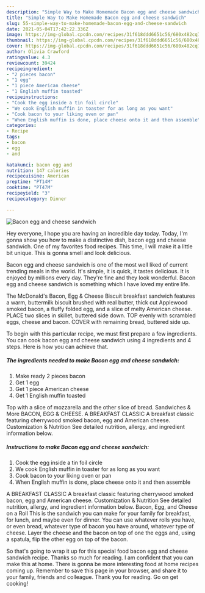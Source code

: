 ```yaml
---
description: "Simple Way to Make Homemade Bacon egg and cheese sandwich"
title: "Simple Way to Make Homemade Bacon egg and cheese sandwich"
slug: 55-simple-way-to-make-homemade-bacon-egg-and-cheese-sandwich
date: 2021-05-04T17:42:22.336Z
image: https://img-global.cpcdn.com/recipes/31f618ddd6651c56/680x482cq70/bacon-egg-and-cheese-sandwich-recipe-main-photo.jpg
thumbnail: https://img-global.cpcdn.com/recipes/31f618ddd6651c56/680x482cq70/bacon-egg-and-cheese-sandwich-recipe-main-photo.jpg
cover: https://img-global.cpcdn.com/recipes/31f618ddd6651c56/680x482cq70/bacon-egg-and-cheese-sandwich-recipe-main-photo.jpg
author: Olivia Crawford
ratingvalue: 4.3
reviewcount: 39424
recipeingredient:
- "2 pieces bacon"
- "1 egg"
- "1 piece American cheese"
- "1 English muffin toasted"
recipeinstructions:
- "Cook the egg inside a tin foil circle"
- "We cook English muffin in toaster for as long as you want"
- "Cook bacon to your liking oven or pan"
- "When English muffin is done, place cheese onto it and then assemble"
categories:
- Recipe
tags:
- bacon
- egg
- and

katakunci: bacon egg and 
nutrition: 147 calories
recipecuisine: American
preptime: "PT14M"
cooktime: "PT47M"
recipeyield: "3"
recipecategory: Dinner

---
```



![Bacon egg and cheese sandwich](https://img-global.cpcdn.com/recipes/31f618ddd6651c56/680x482cq70/bacon-egg-and-cheese-sandwich-recipe-main-photo.jpg)

Hey everyone, I hope you are having an incredible day today. Today, I'm gonna show you how to make a distinctive dish, bacon egg and cheese sandwich. One of my favorites food recipes. This time, I will make it a little bit unique. This is gonna smell and look delicious.

Bacon egg and cheese sandwich is one of the most well liked of current trending meals in the world. It's simple, it is quick, it tastes delicious. It is enjoyed by millions every day. They're fine and they look wonderful. Bacon egg and cheese sandwich is something which I have loved my entire life.

The McDonald&#39;s Bacon, Egg &amp; Cheese Biscuit breakfast sandwich features a warm, buttermilk biscuit brushed with real butter, thick cut Applewood smoked bacon, a fluffy folded egg, and a slice of melty American cheese. PLACE two slices in skillet, buttered side down. TOP evenly with scrambled eggs, cheese and bacon. COVER with remaining bread, buttered side up.


To begin with this particular recipe, we must first prepare a few ingredients. You can cook bacon egg and cheese sandwich using 4 ingredients and 4 steps. Here is how you can achieve that.

<!--inarticleads1-->

##### The ingredients needed to make Bacon egg and cheese sandwich:

1. Make ready 2 pieces bacon
1. Get 1 egg
1. Get 1 piece American cheese
1. Get 1 English muffin toasted


Top with a slice of mozzarella and the other slice of bread. Sandwiches &amp; More BACON, EGG &amp; CHEESE. A BREAKFAST CLASSIC A breakfast classic featuring cherrywood smoked bacon, egg and American cheese. Customization &amp; Nutrition See detailed nutrition, allergy, and ingredient information below. 

<!--inarticleads2-->

##### Instructions to make Bacon egg and cheese sandwich:

1. Cook the egg inside a tin foil circle
1. We cook English muffin in toaster for as long as you want
1. Cook bacon to your liking oven or pan
1. When English muffin is done, place cheese onto it and then assemble


A BREAKFAST CLASSIC A breakfast classic featuring cherrywood smoked bacon, egg and American cheese. Customization &amp; Nutrition See detailed nutrition, allergy, and ingredient information below. Bacon, Egg, and Cheese on a Roll This is the sandwich you can make for your family for breakfast, for lunch, and maybe even for dinner. You can use whatever rolls you have, or even bread, whatever type of bacon you have around, whatever type of cheese. Layer the cheese and the bacon on top of one the eggs and, using a spatula, flip the other egg on top of the bacon. 

So that's going to wrap it up for this special food bacon egg and cheese sandwich recipe. Thanks so much for reading. I am confident that you can make this at home. There is gonna be more interesting food at home recipes coming up. Remember to save this page in your browser, and share it to your family, friends and colleague. Thank you for reading. Go on get cooking!
